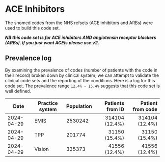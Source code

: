 # ACE Inhibitors 

The snomed codes from the NHS refsets (ACE inhibitors and ARBs) were used to build this code set. 

**_NB this code set is for ACE inhibitors AND angiotensin receptor blockers (ARBs). If you just want ACEIs please use v2._**

## Prevalence log

By examining the prevalence of codes (number of patients with the code in their record) broken down by clinical system, we can attempt to validate the clinical code sets and the reporting of the conditions. Here is a log for this code set. The prevalence range `12.4% - 15.4%` suggests that this code set is well defined.

| Date       | Practice system | Population | Patients from ID | Patient from code |
| ---------- | --------------- | ---------- | ---------------: | ----------------: |
| 2024-04-29 | EMIS | 2530242 | 314104 (12.4%) | 314104 (12.4%) | 
| 2024-04-29 | TPP | 201774 | 31150 (15.4%) | 31150 (15.4%) | 
| 2024-04-29 | Vision | 335373 | 41556 (12.4%) | 41556 (12.4%) | 